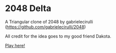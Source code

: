 # 2048 Delta
A Triangular clone of 2048 by gabrielecirulli (https://github.com/gabrielecirulli/2048)


All credit for the idea goes to my good friend Dakota.

[Play here!](https://nedearb.github.io/2048Delta)
